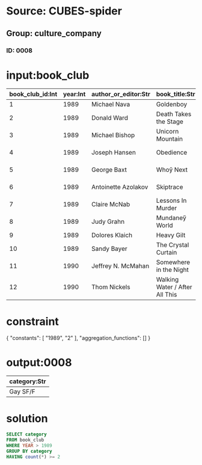 # Source: CUBES-spider
## Group: culture_company
### ID: 0008

# input:book_club

| book_club_id:Int | year:Int | author_or_editor:Str | book_title:Str | publisher:Str | category:Str | result:Str |
|---|---|---|---|---|---|---|
| 1 | 1989 | Michael Nava | Goldenboy | Alyson | Gay M/SF | Won [A ] |
| 2 | 1989 | Donald Ward | Death Takes the Stage | St. Martin's Press | Gay M/SF | Nom |
| 3 | 1989 | Michael Bishop | Unicorn Mountain | William Morrow | Gay M/SF | Nom |
| 4 | 1989 | Joseph Hansen | Obedience | Mysterious Press | Gay M/SF | Nom |
| 5 | 1989 | George Baxt | Whoӳ Next | International Polygonics | Gay M/SF | Nom |
| 6 | 1989 | Antoinette Azolakov | Skiptrace | Banned Books | Lesb. M/SF | Won |
| 7 | 1989 | Claire McNab | Lessons In Murder | Naiad Press | Lesb. M/SF | Nom |
| 8 | 1989 | Judy Grahn | Mundaneӳ World | Crossing Press | Lesb. M/SF | Nom |
| 9 | 1989 | Dolores Klaich | Heavy Gilt | Naiad Press | Lesb. M/SF | Nom |
| 10 | 1989 | Sandy Bayer | The Crystal Curtain | Alyson | Lesb. M/SF | Nom |
| 11 | 1990 | Jeffrey N. McMahan | Somewhere in the Night | Alyson | Gay SF/F | Won [B ] |
| 12 | 1990 | Thom Nickels | Walking Water / After All This | Banned Books | Gay SF/F | Nom |

# constraint

{
  "constants": [
    "1989",
    "2"
  ],
  "aggregation_functions": []
}

# output:0008

| category:Str |
|---|
| Gay SF/F |

# solution

```sql
SELECT category
FROM book_club
WHERE YEAR > 1989
GROUP BY category
HAVING count(*) >= 2
```

